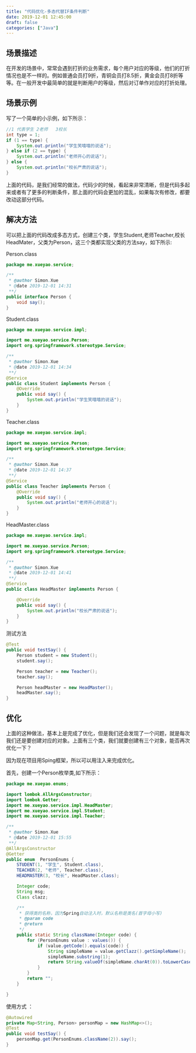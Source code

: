 ```yaml
---
title: "代码优化-多态代替IF条件判断"
date: 2019-12-01 12:45:00
draft: false
categories: ["Java"]
---
```



## 场景描述

在开发的场景中，常常会遇到打折的业务需求，每个用户对应的等级，他们的打折情况也是不一样的。例如普通会员打9折，青铜会员打8.5折，黄金会员打8折等等。在一般开发中最简单的就是判断用户的等级，然后对订单作对应的打折处理。

## 场景示例

写了一个简单的小示例，如下所示：

```java
//1 代表学生 2老师   3校长
int type = 1;
if (1 == type) {
    System.out.println("学生笑嘻嘻的说话");
} else if (2 == type) {
    System.out.println("老师开心的说话");
} else {
    System.out.println("校长严肃的说话");
}
```

上面的代码，是我们经常的做法，代码少的时候，看起来非常清晰，但是代码多起来或者有了更多的判断条件，那上面的代码会更加的混乱，如果每次有修改，都要改动这部分代码。

## 解决方法

可以把上面的代码改成多态方式，创建三个类，学生Student,老师Teacher,校长HeadMater，父类为Person，这三个类都实现父类的方法say，如下所示:

Person.class

```java
package me.xueyao.service;

/**
 * @author Simon.Xue
 * @date 2019-12-01 14:31
 **/
public interface Person {
    void say();
}
```

Student.class

```java
package me.xueyao.service.impl;

import me.xueyao.service.Person;
import org.springframework.stereotype.Service;

/**
 * @author Simon.Xue
 * @date 2019-12-01 14:34
 **/
@Service
public class Student implements Person {
    @Override
    public void say() {
        System.out.println("学生笑嘻嘻的说话");
    }
}
```

Teacher.class

```java
package me.xueyao.service.impl;

import me.xueyao.service.Person;
import org.springframework.stereotype.Service;

/**
 * @author Simon.Xue
 * @date 2019-12-01 14:37
 **/
@Service
public class Teacher implements Person {
    @Override
    public void say() {
        System.out.println("老师开心的说话");
    }
}
```

HeadMaster.class

```java
package me.xueyao.service.impl;

import me.xueyao.service.Person;
import org.springframework.stereotype.Service;

/**
 * @author Simon.Xue
 * @date 2019-12-01 14:41
 **/
@Service
public class HeadMaster implements Person {

    @Override
    public void say() {
        System.out.println("校长严肃的说话");
    }
}
```

测试方法

```java
@Test
public void testSay() {
    Person student = new Student();
    student.say();

    Person teacher = new Teacher();
    teacher.say();

    Person headMaster = new HeadMaster();
    headMaster.say();
}
```

## 优化

上面的这种做法，基本上是完成了优化，但是我们还会发现了一个问题，就是每次我们还是要创建对应的对象。上面有三个类，我们就要创建有三个对象，能否再次优化一下？

因为现在项目用Sping框架，所以可以用注入来完成优化。

首先，创建一个Person枚举类,如下所示：

```java
package me.xueyao.enums;

import lombok.AllArgsConstructor;
import lombok.Getter;
import me.xueyao.service.impl.HeadMaster;
import me.xueyao.service.impl.Student;
import me.xueyao.service.impl.Teacher;

/**
 * @author Simon.Xue
 * @date 2019-12-01 15:55
 **/
@AllArgsConstructor
@Getter
public enum  PersonEnums {
    STUDENT(1, "学生", Student.class),
    TEACHER(2, "老师", Teacher.class),
    HEADMASTER(3, "校长", HeadMaster.class);

    Integer code;
    String msg;
    Class clazz;

    /**
     * 获得类的名称，因为Spring自动注入时，默认名称是类名(首字母小写)
     * @param code
     * @return
     */
    public static String className(Integer code) {
        for (PersonEnums value : values()) {
            if (value.getCode().equals(code)) {
                String simpleName = value.getClazz().getSimpleName();
                simpleName.substring(1);
                return String.valueOf(simpleName.charAt(0)).toLowerCase() + simpleName.substring(1);
            }
        }
        return "";
    }

}
```

使用方式 ：

```java
@Autowired
private Map<String, Person> personMap = new HashMap<>();
@Test
public void testSay() {
    personMap.get(PersonEnums.className(2)).say();
}
```